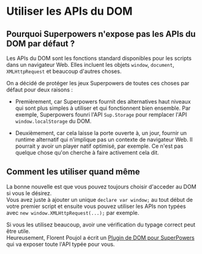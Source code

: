 # Utiliser les APIs du DOM

## Pourquoi Superpowers n'expose pas les APIs du DOM par défaut ?

Les APIs du DOM sont les fonctions standard disponibles pour les scripts dans un navigateur Web.
Elles incluent les objets `window`, `document`, `XMLHttpRequest` et beaucoup d'autres choses.

On a décidé de protéger les jeux Superpowers de toutes ces choses par défaut pour deux raisons :

 * Premièrement, car Superpowers fournit des alternatives haut niveaux qui sont plus simples à utiliser et qui fonctionnent bien ensemble.
   Par exemple, Superpowers founri l'API `Sup.Storage` pour remplacer l'API `window.localStorage` du DOM.

 * Deuxièmement, car cela laisse la porte ouverte à, un jour, fournir un runtime alternatif qui n'implique pas un contexte de navigateur Web.
   Il pourrait y avoir un player natif optimisé, par exemple. Ce n'est pas quelque chose qu'on cherche à faire activement cela dit.

## Comment les utiliser quand même

La bonne nouvelle est que vous pouvez toujours choisir d'acceder au DOM si vous le désirez.  
Vous avez juste à ajouter un unique `declare var window;` au tout début de votre premier script et ensuite vous pouvez utiliser les APIs non typées avec `new window.XMLHttpRequest(...);` par exemple.

Si vous les utilisez beaucoup, avoir une vérification du typage correct peut être utile.  
Heureusement, Florent Poujol a écrit un [Plugin de DOM pour SuperPowers](https://github.com/florentpoujol/superpowers-dom-plugin)
qui va exposer toute l'API typée pour vous.
